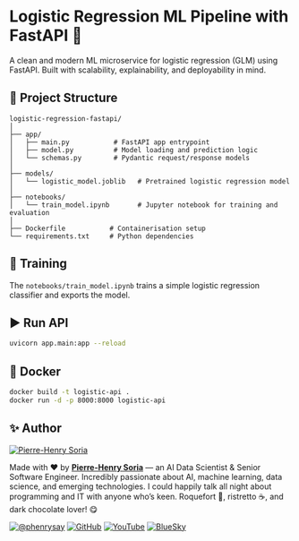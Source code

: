 # Logistic Regression ML Pipeline with FastAPI 🚀

A clean and modern ML microservice for logistic regression (GLM) using FastAPI. Built with scalability, explainability, and deployability in mind.

## 🔧 Project Structure

```
logistic-regression-fastapi/
│
├── app/
│   ├── main.py           # FastAPI app entrypoint
│   ├── model.py          # Model loading and prediction logic
│   └── schemas.py        # Pydantic request/response models
│
├── models/
│   └── logistic_model.joblib   # Pretrained logistic regression model
│
├── notebooks/
│   └── train_model.ipynb       # Jupyter notebook for training and evaluation
│
├── Dockerfile           # Containerisation setup
└── requirements.txt     # Python dependencies
```

## 🧪 Training

The `notebooks/train_model.ipynb` trains a simple logistic regression classifier and exports the model.

## ▶️ Run API

```bash
uvicorn app.main:app --reload
```

## 🐳 Docker

```bash
docker build -t logistic-api .
docker run -d -p 8000:8000 logistic-api
```

## ✨ Author

[![Pierre-Henry Soria](https://avatars0.githubusercontent.com/u/1325411?s=200)](https://ph7.me)

Made with ❤️ by **[Pierre-Henry Soria](https://pierrehenry.be)** — an AI Data Scientist & Senior Software Engineer. Incredibly passionate about AI, machine learning, data science, and emerging technologies. I could happily talk all night about programming and IT with anyone who’s keen. Roquefort 🧀, ristretto ☕️, and dark chocolate lover! 😋

[![@phenrysay](https://img.shields.io/badge/x-000000?style=for-the-badge&logo=x)](https://x.com/phenrysay)  [![GitHub](https://img.shields.io/badge/GitHub-100000?style=for-the-badge&logo=github&logoColor=white)](https://github.com/pH-7)  [![YouTube](https://img.shields.io/badge/YouTube-FF0000?style=for-the-badge&logo=youtube&logoColor=white)](https://youtu.be/cWBuZ4DXGK4)  [![BlueSky](https://img.shields.io/badge/BlueSky-00A8E8?style=for-the-badge&logo=bluesky&logoColor=white)](https://bsky.app/profile/ph7s.bsky.social "Follow Me on BlueSky")
